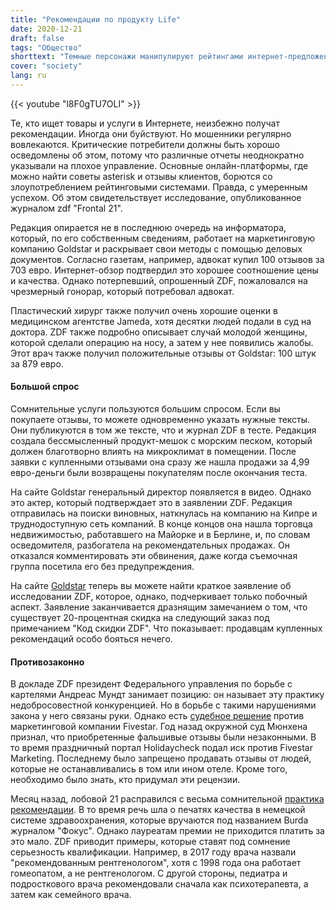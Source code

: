```yaml
---
title: "Рекомендации по продукту Life"
date: 2020-12-21
draft: false
tags: "Общество"
shorttext: "Темные персонажи манипулируют рейтингами интернет-предложений. Исследование ZDF подробно показывает, как это работает."
cover: "society"
lang: ru
---
```


{{< youtube "l8F0gTU7OLI" >}}

Те, кто ищет товары и услуги в Интернете, неизбежно получат рекомендации. Иногда они буйствуют. Но мошенники регулярно вовлекаются. Критические потребители должны быть хорошо осведомлены об этом, потому что различные отчеты неоднократно указывали на плохое управление. Основные онлайн-платформы, где можно найти советы asterisk и отзывы клиентов, борются со злоупотреблением рейтинговыми системами. Правда, с умеренным успехом. Об этом свидетельствует исследование, опубликованное журналом zdf "Frontal 21".

Редакция опирается не в последнюю очередь на информатора, который, по его собственным сведениям, работает на маркетинговую компанию Goldstar и раскрывает свои методы с помощью деловых документов. Согласно газетам, например, адвокат купил 100 отзывов за 703 евро. Интернет-обзор подтвердил это хорошее соотношение цены и качества. Однако потерпевший, опрошенный ZDF, пожаловался на чрезмерный гонорар, который потребовал адвокат.

Пластический хирург также получил очень хорошие оценки в медицинском агентстве Jameda, хотя десятки людей подали в суд на доктора. ZDF также подробно описывает случай молодой женщины, которой сделали операцию на носу, а затем у нее появились жалобы. Этот врач также получил положительные отзывы от Goldstar: 100 штук за 879 евро.

#### Большой спрос

Сомнительные услуги пользуются большим спросом. Если вы покупаете отзывы, то можете одновременно указать нужные тексты. Они публикуются в том же тексте, что и журнал ZDF в тесте. Редакция создала бессмысленный продукт-мешок с морским песком, который должен благотворно влиять на микроклимат в помещении. После заявки с купленными отзывами она сразу же нашла продажи за 4,99 евро-деньги были возвращены покупателям после окончания теста.

На сайте Goldstar генеральный директор появляется в видео. Однако это актер, который подтверждает это в заявлении ZDF. Редакция отправилась на поиски виновных, наткнулась на компанию на Кипре и труднодоступную сеть компаний. В конце концов она нашла торговца недвижимостью, работавшего на Майорке и в Берлине, и, по словам осведомителя, разбогатела на рекомендательных продажах. Он отказался комментировать эти обвинения, даже когда съемочная группа посетила его без предупреждения.

На сайте [Goldstar](https://goldstar-marketing.net/ "Goldstar Marketing") теперь вы можете найти краткое заявление об исследовании ZDF, которое, однако, подчеркивает только побочный аспект. Заявление заканчивается дразнящим замечанием о том, что существует 20-процентная скидка на следующий заказ под примечанием "Код скидки ZDF". Что показывает: продавцам купленных рекомендаций особо бояться нечего.

#### Противозаконно

В докладе ZDF президент Федерального управления по борьбе с картелями Андреас Мундт занимает позицию: он называет эту практику недобросовестной конкуренцией. Но в борьбе с такими нарушениями закона у него связаны руки. Однако есть [судебное решение](https://www.tagesspiegel.de/wirtschaft/urteil-mit-signalcharakter-fake-bewertungen-bei-amazon-und-co-sind-rechtswidrig/25172496.html "Fake-Bewertungen bei Amazon und Co. sind rechtswidrig") против маркетинговой компании Fivestar. Год назад окружной суд Мюнхена признал, что приобретенные фальшивые отзывы были незаконными. В то время праздничный портал Holidaycheck подал иск против Fivestar Marketing. Последнему было запрещено продавать отзывы от людей, которые не останавливались в том или ином отеле. Кроме того, необходимо было знать, кто придумал эти рецензии.

Месяц назад, лобовой 21 расправился с весьма сомнительной [практика рекомендации](https://www.zdf.de/politik/frontal-21/fragwuerdige-empfehlungen-fuer-aerzte-100.html "Intransparente Siegelgeschäfte"). В то время речь шла о печатях качества в немецкой системе здравоохранения, которые вручаются под названием Burda журналом "Фокус". Однако лауреатам премии не приходится платить за это мало. ZDF приводит примеры, которые ставят под сомнение серьезность квалификации. Например, в 2017 году врача назвали "рекомендованным рентгенологом", хотя с 1998 года она работает гомеопатом, а не рентгенологом. С другой стороны, педиатра и подросткового врача рекомендовали сначала как психотерапевта, а затем как семейного врача.
